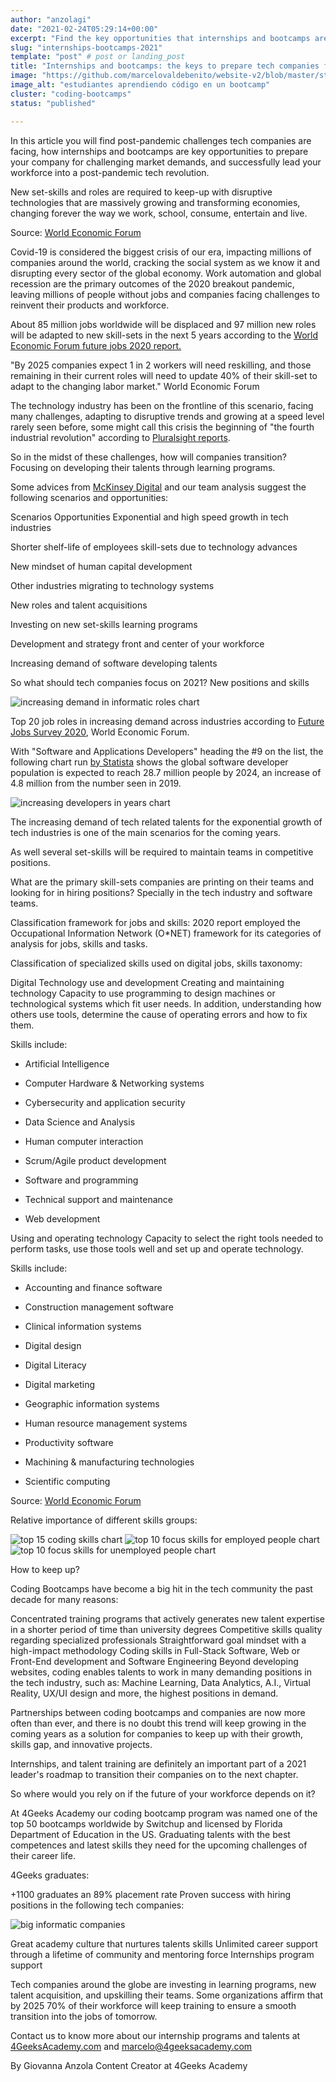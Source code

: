 ```yaml
---
author: "anzolagi"
date: "2021-02-24T05:29:14+00:00"
excerpt: "Find the key opportunities that internships and bootcamps are have to prepare your company for challenging market demands in a post-pandemic world"
slug: "internships-bootcamps-2021"
template: "post" # post or landing_post
title: "Internships and bootcamps: the keys to prepare tech companies for 2021 demands"
image: "https://github.com/marcelovaldebenito/website-v2/blob/master/static/images/blog/internship.jpg?raw=true"
image_alt: "estudiantes aprendiendo código en un bootcamp"
cluster: "coding-bootcamps"
status: "published"

---
```


In this article you will find post-pandemic challenges tech companies are facing, how internships and bootcamps are key opportunities to prepare your company for challenging market demands, and successfully lead your workforce into a post-pandemic tech revolution. 

New set-skills and roles are required to keep-up with disruptive technologies that are massively growing and transforming economies, changing forever the way we work, school, consume, entertain and live. 


Source: [World Economic Forum](https://www.weforum.org/agenda/2020/10/x-charts-showing-the-jobs-of-a-post-pandemic-future-and-the-skills-you-need-to-get-them)

Covid-19 is considered the biggest crisis of our era, impacting millions of companies around the world, cracking the social system as we know it and disrupting every sector of the global economy. Work automation and global recession are the primary outcomes of the 2020 breakout pandemic, leaving millions of people without jobs and companies facing challenges to reinvent their products and workforce. 

About 85 million jobs worldwide will be displaced and 97 million new roles will be adapted to new skill-sets in the next 5 years according to the [World Economic Forum future jobs 2020 report.](https://www3.weforum.org/docs/WEF_Future_of_Jobs_2020.pdf)

"By 2025 companies expect 1 in 2 workers will need reskilling, and those remaining in their current roles will need to update 40% of their skill-set to adapt to the changing labor market." World Economic Forum 

The technology industry has been on the frontline of this scenario, facing many challenges, adapting to disruptive trends and growing at a speed level rarely seen before, some might call this crisis the beginning of "the fourth industrial revolution" according to [Pluralsight reports](https://www.pluralsight.com/blog/career/tech-in-2025?__cf_chl_captcha_tk__=1621f5c1ee99d500b0e38142beab4208fdc08623-1617048574-0-Aa3vzWjD1_S3izHRbmeZFk60rJUDGgAx7cM5rjhxDIRHTDKyG9FEBG8yWEH4p75HvtNnTubadscWWd4l8vVcKRwoHh-v97AQi9Zj9f0kxYUJBEcSalb2x90Z-wWVsVzTNtahnaqe8fMloYYe19v9mI3b-1d0xkMsWIfWk5UxWMn7G-Hj_aQA4DzDuI2pxFNL2E5YSurVUFCf_xPAV8ZaXCw9ExBuAx1ckZJSmEfCySrv4tCp-8qyhIffP3djifTjHUds7gVToKy5OkRVuFtwiej3CZZdWnz9MDSpgm2LgVaal31nq_cyuI85LUOWV1JxLRtjhaadWIcNWONMhPuURIjI5zIC_disp1Rbsavjh54V8oR_uuH069uG39uCHzPaUnyO4AIq33hToxm1q8CcZaZLbp-EEbAd-sVJafUMSkpvHTGR7bumsnZ7i7dj891_trcZsVclAAyxmdDjr3Z1UxFZs72VrY-APknfeB-WtjKqypRNzFIQD3Yw9fSJcQBDiehVmbwT0L9uXZIVoi_r6KnbioKr6-FfNTRNKVCVWKTtd3XXjMk_pr3WlUg1-DxEzSdprTQLQuY2SlZ7bw6j0xY).

So in the midst of these challenges, how will companies transition? Focusing on developing their talents through learning programs. 

Some advices from [McKinsey Digital](https://www.mckinsey.com/business-functions/mckinsey-digital/how-we-help-clients) and our team analysis suggest the following scenarios and opportunities: 


Scenarios 
Opportunities 
Exponential and high speed growth in tech industries 

Shorter shelf-life of employees skill-sets due to technology advances

New mindset of human capital development

Other industries migrating to technology systems


New roles and talent acquisitions

Investing on new set-skills learning programs

Development and strategy front and center of your workforce 

Increasing demand of software developing talents

 
So what should tech companies focus on 2021? New positions and skills 

![increasing demand in informatic roles chart](https://github.com/marcelovaldebenito/website-v2/blob/master/static/images/blog/graficas-01.jpg?raw=true)

Top 20 job roles in increasing demand across industries according to [Future Jobs Survey 2020](https://www3.weforum.org/docs/WEF_Future_of_Jobs_2020.pdf), World Economic Forum.

With "Software and Applications Developers" heading the #9 on the list, the following chart run [by Statista](https://www.statista.com/statistics/627312/worldwide-developer-population/) shows the global software developer population is expected to reach 28.7 million people by 2024, an increase of 4.8 million from the number seen in 2019.


![increasing developers in years chart](https://github.com/marcelovaldebenito/website-v2/blob/master/static/images/blog/graficas-02.jpg?raw=true)

The increasing demand of tech related talents for the exponential growth of tech industries is one of the main scenarios for the coming years.

As well several set-skills will be required to maintain teams in competitive positions.

What are the primary skill-sets companies are printing on their teams and looking for in  hiring positions? Specially in the tech industry and software teams.

Classification framework for jobs and skills:
2020 report employed the Occupational Information Network (O*NET) framework for its categories of analysis for jobs, skills and tasks. 

Classification of specialized skills used on digital jobs, skills taxonomy: 

Digital
Technology use and development
Creating and maintaining technology
Capacity to use programming to design machines or technological systems which fit user needs. In addition, understanding how others use tools, determine the cause of operating errors and how to fix them. 

Skills include: 

- Artificial Intelligence

- Computer Hardware & Networking systems

- Cybersecurity and application security
- Data Science and Analysis

- Human computer interaction

- Scrum/Agile product development

- Software and programming

- Technical support and maintenance 

- Web development

Using and operating technology
Capacity to select the right tools needed to perform tasks, use those tools well and set up and operate technology. 

Skills include: 

- Accounting and finance software

- Construction management software

- Clinical information systems

- Digital design

- Digital Literacy

- Digital marketing 

- Geographic information systems

- Human resource management systems

- Productivity software 

- Machining & manufacturing technologies 

- Scientific computing 


Source: [World Economic Forum](https://www3.weforum.org/docs/WEF_Future_of_Jobs_2020.pdf)

Relative importance of different skills groups:

![top 15 coding skills chart](https://github.com/marcelovaldebenito/website-v2/blob/master/static/images/blog/graficas-03.jpg?raw=true)
![top 10 focus skills for employed people chart](https://github.com/marcelovaldebenito/website-v2/blob/master/static/images/blog/graficas-04.jpg?raw=true)
![top 10 focus skills for unemployed people chart](https://github.com/marcelovaldebenito/website-v2/blob/master/static/images/blog/graficas-05.jpg?raw=true)

How to keep up?
 
Coding Bootcamps have become a big hit in the tech community the past decade for many reasons: 

Concentrated training programs that actively generates new talent expertise in a shorter period of time than university degrees 
Competitive skills quality regarding specialized professionals 
Straightforward goal mindset with a high-impact methodology 
Coding skills in Full-Stack Software, Web or Front-End development and Software Engineering
Beyond developing websites, coding enables talents to work in many demanding positions in the tech industry, such as: Machine Learning, Data Analytics, A.I., Virtual Reality, UX/UI design and more, the highest positions in demand.


Partnerships between coding bootcamps and companies are now more often than ever, and there is no doubt this trend will keep growing in the coming years as a solution for companies to keep up with their growth, skills gap, and innovative projects. 

Internships, and talent training are definitely an important part of a 2021 leader's roadmap to transition their companies on to the next chapter. 

So where would you rely on if the future of your workforce depends on it? 

At 4Geeks Academy our coding bootcamp program was named one of the top 50 bootcamps worldwide by Switchup and licensed by Florida Department of Education in the US.  Graduating talents with the best competences and latest skills they need for the upcoming challenges of their career life. 

4Geeks graduates:

+1100 graduates an 89% placement rate
Proven success with hiring positions in the following tech companies:

![big informatic companies](https://github.com/marcelovaldebenito/website-v2/blob/master/static/images/blog/graficas-06.png?raw=true)

Great academy culture that nurtures talents skills
Unlimited career support through a lifetime of community and mentoring force
Internships program support


Tech companies around the globe are investing in learning programs, new talent acquisition, and upskilling their teams. Some organizations affirm that by 2025 70% of their workforce will keep training to ensure a smooth transition into the jobs of tomorrow. 

Contact us to know more about our internship programs and talents at [4GeeksAcademy.com](/us) and [marcelo@4geeksacademy.com](mailto:marcelo@4geeksacademy.com)



By Giovanna Anzola 
Content Creator at 4Geeks Academy

